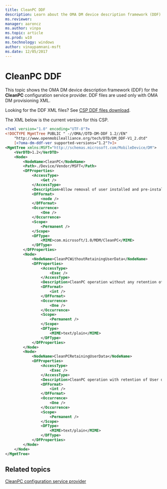 ```yaml
---
title: CleanPC DDF
description: Learn about the OMA DM device description framework (DDF) for the CleanPC configuration service provider. DDF files are used only with OMA DM provisioning XML.
ms.reviewer:
manager: aaroncz
ms.author: vinpa
ms.topic: article
ms.prod: w10
ms.technology: windows
author: vinaypamnani-msft
ms.date: 12/05/2017
---
```


# CleanPC DDF

This topic shows the OMA DM device description framework (DDF) for the **CleanPC** configuration service provider. DDF files are used only with OMA DM provisioning XML.

Looking for the DDF XML files? See [CSP DDF files download](configuration-service-provider-reference.md#csp-ddf-files-download).

The XML below is the current version for this CSP.

```xml
<?xml version="1.0" encoding="UTF-8"?>
<!DOCTYPE MgmtTree PUBLIC " -//OMA//DTD-DM-DDF 1.2//EN"
    "http://www.openmobilealliance.org/tech/DTD/DM_DDF-V1_2.dtd"
    [<?oma-dm-ddf-ver supported-versions="1.2"?>]>
<MgmtTree xmlns:MSFT="http://schemas.microsoft.com/MobileDevice/DM">
    <VerDTD>1.2</VerDTD>
    <Node>
        <NodeName>CleanPC</NodeName>
        <Path>./Device/Vendor/MSFT</Path>
        <DFProperties>
            <AccessType>
                <Get />
            </AccessType>
            <Description>Allow removal of user installed and pre-installed applications, with option to persist user data.</Description>
            <DFFormat>
                <node />
            </DFFormat>
            <Occurrence>
                <One />
            </Occurrence>
            <Scope>
                <Permanent />
            </Scope>
            <DFType>
                <MIME>com.microsoft/1.0/MDM/CleanPC</MIME>
            </DFType>
        </DFProperties>
        <Node>
            <NodeName>CleanPCWithoutRetainingUserData</NodeName>
            <DFProperties>
                <AccessType>
                    <Exec />
                </AccessType>
                <Description>CleanPC operation without any retention of User data.</Description>
                <DFFormat>
                    <int />
                </DFFormat>
                <Occurrence>
                    <One />
                </Occurrence>
                <Scope>
                    <Permanent />
                </Scope>
                <DFType>
                    <MIME>text/plain</MIME>
                </DFType>
            </DFProperties>
        </Node>
        <Node>
            <NodeName>CleanPCRetainingUserData</NodeName>
            <DFProperties>
                <AccessType>
                    <Exec />
                </AccessType>
                <Description>CleanPC operation with retention of User data.</Description>
                <DFFormat>
                    <int />
                </DFFormat>
                <Occurrence>
                    <One />
                </Occurrence>
                <Scope>
                    <Permanent />
                </Scope>
                <DFType>
                    <MIME>text/plain</MIME>
                </DFType>
            </DFProperties>
        </Node>
    </Node>
</MgmtTree>
```

## Related topics

[CleanPC configuration service provider](cleanpc-csp.md)
